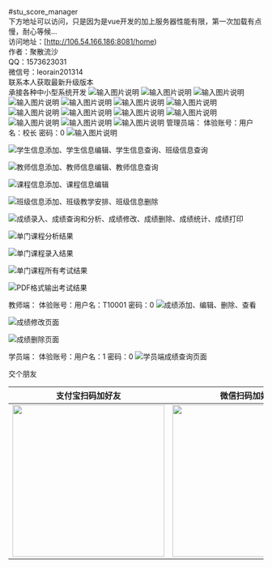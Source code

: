 #stu_score_manager<br/>
下方地址可以访问，只是因为是vue开发的加上服务器性能有限，第一次加载有点慢，耐心等候...
<br/>
访问地址：[http://106.54.166.186:8081/home)<br/>
作者：聚散流沙<br/>
QQ：1573623031<br/>
微信号：leorain201314<br/>
联系本人获取最新升级版本<br/>
承接各种中小型系统开发
![输入图片说明](https://images.gitee.com/uploads/images/2022/0408/114603_a9a418b0_381412.png "13.png")
![输入图片说明](https://images.gitee.com/uploads/images/2022/0408/114625_526e7fd9_381412.png "14.png")
![输入图片说明](https://images.gitee.com/uploads/images/2022/0408/114641_e08af4f5_381412.png "15.png")
![输入图片说明](https://images.gitee.com/uploads/images/2021/0603/222725_1cb35d37_381412.png "QQ截图20210603222507.png")
![输入图片说明](https://images.gitee.com/uploads/images/2021/0603/222739_bcc21a1d_381412.png "QQ截图20210603222545.png")
![输入图片说明](https://images.gitee.com/uploads/images/2021/0529/212533_4eb9a924_381412.png "QQ截图20210529212404.png")
![输入图片说明](https://images.gitee.com/uploads/images/2021/0529/212547_e2398ec7_381412.png "QQ截图20210529212304.png")
![输入图片说明](https://images.gitee.com/uploads/images/2021/0529/212603_be141fe9_381412.png "QQ截图20210529212324.png")
![输入图片说明](https://images.gitee.com/uploads/images/2021/0529/213310_435ff14b_381412.png "QQ截图20210529213152.png")
![输入图片说明](https://images.gitee.com/uploads/images/2021/0529/213322_0c8fde89_381412.png "QQ截图20210529213239.png")
![输入图片说明](https://images.gitee.com/uploads/images/2021/0529/220118_069745f7_381412.png "QQ截图20210529215856.png")
![输入图片说明](https://images.gitee.com/uploads/images/2021/0529/220133_903c3512_381412.png "QQ截图20210529215958.png")
![输入图片说明](https://images.gitee.com/uploads/images/2021/0602/151606_376cf0da_381412.png "QQ截图20210602151333.png")
![输入图片说明](https://images.gitee.com/uploads/images/2021/0602/151620_a1df5d0d_381412.png "QQ截图20210602151456.png")
管理员端：
体验账号：用户名：校长 密码：0
![输入图片说明](https://images.gitee.com/uploads/images/2021/0529/214600_c1c4c40a_1614990.png "QQ截图20210529213239.png")

![学生信息添加、学生信息编辑、学生信息查询、班级信息查询](https://images.gitee.com/uploads/images/2021/0529/214600_c1c4c40a_1614990.png "学生管理")

![教师信息添加、教师信息编辑、教师信息查询](http://git.oschina.net/uploads/images/2016/1112/202441_d4b51a43_381412.png "教师管理")

![课程信息添加、课程信息编辑](http://git.oschina.net/uploads/images/2016/1112/202532_c92ca869_381412.png "课程信息管理")

![班级信息添加、班级教学安排、班级信息删除](http://git.oschina.net/uploads/images/2016/1112/202623_8f52dd1c_381412.png "班级管理")

![成绩录入、成绩查询和分析、成绩修改、成绩删除、成绩统计、成绩打印](http://git.oschina.net/uploads/images/2016/1112/202753_048761bf_381412.png "成绩管理")

![单门课程分析结果](http://git.oschina.net/uploads/images/2016/1112/203011_254949cb_381412.png "成绩查询分析")

![单门课程录入结果](http://git.oschina.net/uploads/images/2016/1112/203312_58eeb41c_381412.png "成绩录入分析")

![单门课程所有考试结果](http://git.oschina.net/uploads/images/2016/1112/203420_7b0e6e9b_381412.png "课程整体分析")

![PDF格式输出考试结果](http://git.oschina.net/uploads/images/2016/1112/203510_a25302e5_381412.png "成绩打印")


教师端：
体验账号：用户名：T10001 密码：0
![成绩添加、编辑、删除、查看](http://git.oschina.net/uploads/images/2016/1112/203714_5dcd9209_381412.png "教师主页面")

![成绩修改页面](http://git.oschina.net/uploads/images/2016/1112/203851_fb8530dd_381412.png "教师端成绩修改页面")

![成绩删除页面](http://git.oschina.net/uploads/images/2016/1112/203933_04a65e0f_381412.png "教师端成绩删除页面")


学员端：
体验账号：用户名：1 密码：0
![学员端成绩查询页面](http://git.oschina.net/uploads/images/2016/1112/204058_41401388_381412.png "学员端成绩查询页面")

交个朋友

| 支付宝扫码加好友   | 微信扫码加好友  |  QQ扫码加好友 |
|---|---|---|
|<img src="https://images.gitee.com/uploads/images/2022/0408/071045_d4e4cff0_381412.jpeg" width="300px" heigth="300px"/>   | <img src="https://images.gitee.com/uploads/images/2022/0408/071102_611afdf6_381412.jpeg" width="300px" height="300px"/>  | <img src="https://images.gitee.com/uploads/images/2022/0408/072019_bbe2bc43_381412.jpeg" width="300px" height="300px"/>  |

